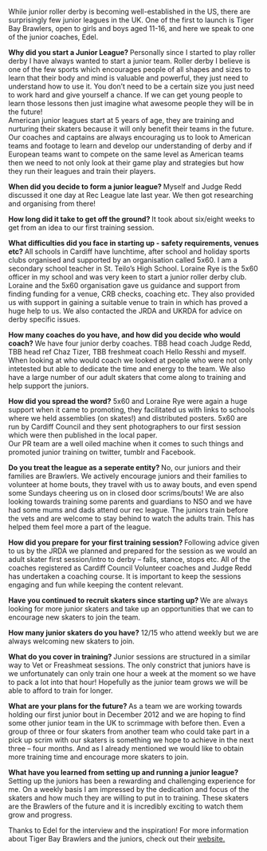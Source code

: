 <html><body><p>While junior roller derby is becoming well-established in the US, there are surprisingly few junior leagues in the UK.  One of the first to launch is Tiger Bay Brawlers, open to girls and boys aged 11-16, and here we speak to one of the junior coaches, Edel.

<strong>Why did you start a Junior League? </strong>
Personally since I started to play roller derby I have always wanted to start a junior team.  Roller derby I believe is one of the few sports which encourages people of all shapes and sizes to learn that their body and mind is valuable and powerful, they just need to understand how to use it.  You don’t need to be a certain size you just need to work hard and give yourself a chance.  If we can get young people to learn those lessons then just imagine what awesome people they will be in the future!   
American junior leagues start at 5 years of age, they are training and nurturing their skaters because it will only benefit their teams in the future.  Our coaches and captains are always encouraging us to look to American teams and footage to learn and develop our understanding of derby and if European teams want to compete on the same level as American teams then we need to not only look at their game play and strategies but how they run their leagues and train their players.  

<strong>When did you decide to form a junior league? </strong>
Myself and Judge Redd discussed it one day at Rec League late last year.  We then got researching and organising from there! 

<strong>How long did it take to get off the ground? </strong>
It took about six/eight weeks to get from an idea to our first training session. 

<strong>What difficulties did you face in starting up - safety requirements, venues etc? </strong>
All schools in Cardiff have lunchtime, after school and holiday sports clubs organised and supported by an organisation called 5x60.  I am a secondary school teacher in St. Teilo’s High School.  Loraine Rye is the 5x60 officer in my school and was very keen to start a junior roller derby club.  Loraine and the 5x60 organisation gave us guidance and support from finding funding for a venue, CRB checks, coaching etc. They also provided us with support in gaining a suitable venue to train in which has proved a huge help to us.  We also contacted the JRDA and UKRDA for advice on derby specific issues. 

<strong>How many coaches do you have, and how did you decide who would coach? </strong>
We have four junior derby coaches.  TBB head coach Judge Redd, TBB head ref Chaz Tizer, TBB freshmeat coach Hello Resshi and myself.  When looking at who would coach we looked at people who were not only intetested but able to dedicate the time and energy to the team. We also have a large number of our adult skaters that come along to training and help support the juniors. 

<strong>How did you spread the word?</strong> 
5x60 and Loraine Rye were again a huge support when it came to promoting, they facilitated us with links to schools where we held assemblies (on skates!) and distributed posters.  5x60 are run by Cardiff Council and they sent photographers to our first session which were then published in the local paper.   
Our PR team are a well oiled machine when it comes to such things and promoted junior training on twitter, tumblr and Facebook.   
  
<strong>Do you treat the league as a seperate entity? </strong>
No, our juniors and their families are Brawlers.  We actively encourage juniors and their families to volunteer at home bouts, they travel with us to away bouts, and even spend some Sundays cheering us on in closed door scrims/bouts!  We are also looking towards training some parents and guardians to NSO and we have had some mums and dads attend our rec league.  The juniors train before the vets and are welcome to stay behind to watch the adults train. This has helped them feel more a part of the league. 

<strong>How did you prepare for your first training session? </strong>
Following advice given to us by the JRDA we planned and prepared for the session as we would an adult skater first session/intro to derby – falls, stance, stops etc. All of the coaches registered as Cardiff Council Volunteer coaches and Judge Redd has undertaken a coaching course. It is important to keep the sessions engaging and fun while keeping the content relevant. 

<strong>Have you continued to recruit skaters since starting up? </strong>
We are always looking for more junior skaters and take up an opportunities that we can to encourage new skaters to join the team. 
  
<strong>How many junior skaters do you have?</strong> 
12/15 who attend weekly but we are always welcoming new skaters to join. 

<strong>What do you cover in training? </strong>
Junior sessions are structured in a similar way to Vet or Freashmeat sessions.  The only constrict that juniors have is we unfortunately can only train one hour a week at the moment so we have to pack a lot into that hour!  Hopefully as the junior team grows we will be able to afford to train for longer.   

<strong>What are your plans for the future? </strong>
As a team we are working towards holding our first junior bout in December 2012 and we are hoping to find some other junior team in the UK to scrimmage with before then.  Even a group of three or four skaters from another team who could take part in a pick up scrim with our skaters is something we hope to achieve in the next three – four months.  And as I already mentioned we would like to obtain more training time and encourage more skaters to join. 

<strong>What have you learned from setting up and running a junior league? </strong>
Setting up the juniors has been a rewarding and challenging experience for me. On a weekly basis I am impressed by the dedication and focus of the skaters and how much they are willing to put in to training. These skaters are the Brawlers of the future and it is incredibly exciting to watch them grow and progress. 
  
  

Thanks to Edel for the interview and the inspiration!  For more information about Tiger Bay Brawlers and the juniors, check out their <a href="http://tigerbaybrawlers.com/juniors/"> website.   </a></p></body></html>

